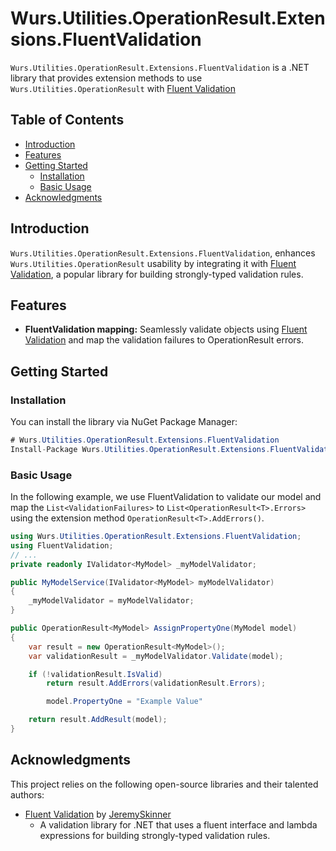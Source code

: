 # Wurs.Utilities.OperationResult.Extensions.FluentValidation

`Wurs.Utilities.OperationResult.Extensions.FluentValidation` is a .NET library that provides extension methods to use `Wurs.Utilities.OperationResult` with [Fluent Validation](https://github.com/FluentValidation/FluentValidation)

## Table of Contents

- [Introduction](#introduction)
- [Features](#features)
- [Getting Started](#getting-started)
  - [Installation](#installation)
  - [Basic Usage](#basic-usage)
- [Acknowledgments](#acknowledgments)

## Introduction

`Wurs.Utilities.OperationResult.Extensions.FluentValidation`, enhances `Wurs.Utilities.OperationResult` usability by integrating it with [Fluent Validation](https://github.com/FluentValidation/FluentValidation), a popular library for building strongly-typed validation rules.

## Features
- **FluentValidation mapping:** Seamlessly validate objects using [Fluent Validation](https://github.com/FluentValidation/FluentValidation) and map the validation failures to OperationResult errors.

## Getting Started

### Installation

You can install the library via NuGet Package Manager:

```c#
# Wurs.Utilities.OperationResult.Extensions.FluentValidation
Install-Package Wurs.Utilities.OperationResult.Extensions.FluentValidation
```
### Basic Usage
In the following example, we use FluentValidation to validate our model and map the `List<ValidationFailures>` to `List<OperationResult<T>.Errors>` using the extension method `OperationResult<T>.AddErrors()`.

```c#
using Wurs.Utilities.OperationResult.Extensions.FluentValidation;
using FluentValidation;
// ...
private readonly IValidator<MyModel> _myModelValidator;

public MyModelService(IValidator<MyModel> myModelValidator)
{
    _myModelValidator = myModelValidator;
}

public OperationResult<MyModel> AssignPropertyOne(MyModel model)
{
    var result = new OperationResult<MyModel>();
    var validationResult = _myModelValidator.Validate(model);

    if (!validationResult.IsValid)
        return result.AddErrors(validationResult.Errors);

        model.PropertyOne = "Example Value"

    return result.AddResult(model);
}
```
## Acknowledgments

This project relies on the following open-source libraries and their talented authors:

- [Fluent Validation](https://github.com/FluentValidation/FluentValidation) by [JeremySkinner](https://github.com/JeremySkinner)
  - A validation library for .NET that uses a fluent interface and lambda expressions for building strongly-typed validation rules.